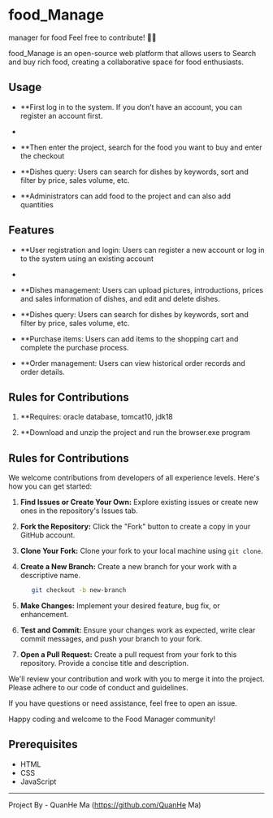 # food_Manage
manager for food
Feel free to contribute! 🌈✨

food_Manage is an open-source web platform that allows users to Search and buy rich food, creating a collaborative space for food enthusiasts.


## Usage

- **First log in to the system. If you don’t have an account, you can register an account first.
- 
- **Then enter the project, search for the food you want to buy and enter the checkout
  
- **Dishes query: Users can search for dishes by keywords, sort and filter by price, sales volume, etc.

- **Administrators can add food to the project and can also add quantities
  

## Features

- **User registration and login: Users can register a new account or log in to the system using an existing account
- 
- **Dishes management: Users can upload pictures, introductions, prices and sales information of dishes, and edit and delete dishes.

- **Dishes query: Users can search for dishes by keywords, sort and filter by price, sales volume, etc.

- **Purchase items: Users can add items to the shopping cart and complete the purchase process.

- **Order management: Users can view historical order records and order details.

  
## Rules for Contributions

1. **Requires: oracle database, tomcat10, jdk18
   
2. **Download and unzip the project and run the browser.exe program


## Rules for Contributions

We welcome contributions from developers of all experience levels. Here's how you can get started:

1. **Find Issues or Create Your Own:** Explore existing issues or create new ones in the repository's Issues tab.

2. **Fork the Repository:** Click the "Fork" button to create a copy in your GitHub account.

3. **Clone Your Fork:** Clone your fork to your local machine using `git clone`.

4. **Create a New Branch:** Create a new branch for your work with a descriptive name.
   ```bash
      git checkout -b new-branch
   ```

6. **Make Changes:** Implement your desired feature, bug fix, or enhancement.

7. **Test and Commit:** Ensure your changes work as expected, write clear commit messages, and push your branch to your fork.

8. **Open a Pull Request:** Create a pull request from your fork to this repository. Provide a concise title and description.

We'll review your contribution and work with you to merge it into the project. Please adhere to our code of conduct and guidelines.

If you have questions or need assistance, feel free to open an issue.

Happy coding and welcome to the Food Manager community!

## Prerequisites

- HTML
- CSS
- JavaScript



---
Project By - QuanHe Ma (https://github.com/QuanHe Ma)




